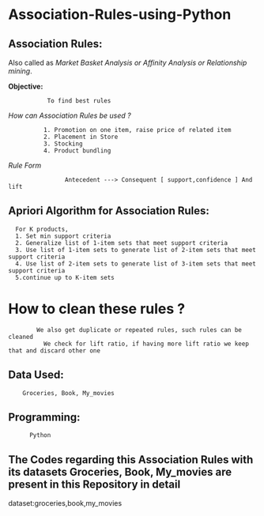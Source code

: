 # Association-Rules-using-Python


## Association Rules: 

   Also called as *Market Basket Analysis or Affinity Analysis or Relationship mining*.
   
   **Objective:**
               
               To find best rules
               
   *How can Association Rules be used ?*
   
              1. Promotion on one item, raise price of related item
              2. Placement in Store
              3. Stocking
              4. Product bundling
              
   *Rule Form*
      
                    Antecedent ---> Consequent [ support,confidence ] And lift
                    
    
   ## Apriori Algorithm for Association Rules:
      For K products,
      1. Set min support criteria
      2. Generalize list of 1-item sets that meet support criteria
      3. Use list of 1-item sets to generate list of 2-item sets that meet support criteria
      4. Use list of 2-item sets to generate list of 3-item sets that meet support criteria
      5.continue up to K-item sets
      
   # How to clean these rules ?
            
            We also get duplicate or repeated rules, such rules can be cleaned
              We check for lift ratio, if having more lift ratio we keep that and discard other one
              
      
## Data Used:

        Groceries, Book, My_movies
        
        
## Programming:
          
          Python
          
## The Codes regarding this Association Rules with its datasets  Groceries, Book, My_movies are present in this Repository in detail ##


dataset:groceries,book,my_movies
